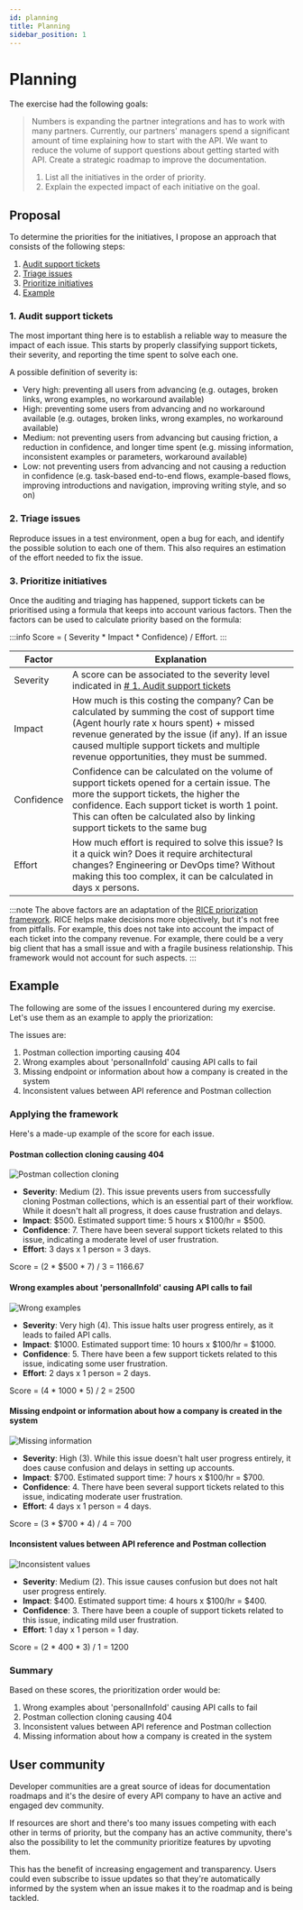 ```yaml
---
id: planning
title: Planning
sidebar_position: 1
---
```


# Planning

The exercise had the following goals:

>Numbers is expanding the partner integrations and has to work with many partners. Currently,
>our partners' managers spend a significant amount of time explaining how to start with the API.
>We want to reduce the volume of support questions about getting started with API. Create a
>strategic roadmap to improve the documentation.
>1. List all the initiatives in the order of priority.
>2. Explain the expected impact of each initiative on the goal.

## Proposal

To determine the priorities for the initiatives, I propose an approach that consists of the following steps:

1. [Audit support tickets](#1-audit-support-tickets)
2. [Triage issues](#2-triage-issues)
3. [Prioritize initiatives](#3-prioritize-initiatives)
4. [Example](#example)

### 1. Audit support tickets

The most important thing here is to establish a reliable way to measure the impact of each issue. This starts by properly classifying support tickets, their severity, and reporting the time spent to solve each one.

A possible definition of severity is:

- Very high: preventing all users from advancing (e.g. outages, broken links, wrong examples, no workaround available)
- High: preventing some users from advancing and no workaround available (e.g. outages, broken links, wrong examples, no workaround available)
- Medium: not preventing users from advancing but causing friction, a reduction in confidence, and longer time spent (e.g. missing information, inconsistent examples or parameters, workaround available)
- Low: not preventing users from advancing and not causing a reduction in confidence (e.g. task-based end-to-end flows, example-based flows, improving introductions and navigation, improving writing style, and so on)

### 2. Triage issues

Reproduce issues in a test environment, open a bug for each, and identify the possible solution to each one of them. This also requires an estimation of the effort needed to fix the issue.

### 3. Prioritize initiatives

Once the auditing and triaging has happened, support tickets can be prioritised using a formula that keeps into account various factors. Then the factors can be used to calculate priority based on the formula:

:::info Score = ( Severity * Impact * Confidence) / Effort.
:::

| Factor  | Explanation |
| - | - |
| Severity | A score can be associated to the severity level indicated in [# 1. Audit support tickets](#1-audit-support-tickets) |
| Impact | How much is this costing the company? Can be calculated by summing the cost of support time (Agent hourly rate x hours spent) + missed revenue generated by the issue (if any). If an issue caused multiple support tickets and multiple revenue opportunities, they must be summed. |
| Confidence | Confidence can be calculated on the volume of support tickets opened for a certain issue. The more the support tickets, the higher the confidence. Each support ticket is worth 1 point. This can often be calculated also by linking support tickets to the same bug |
| Effort | How much effort is required to solve this issue? Is it a quick win? Does it require architectural changes? Engineering or DevOps time? Without making this too complex, it can be calculated in days x persons. |

:::note
The above factors are an adaptation of the [RICE priorization framework](https://www.intercom.com/blog/rice-simple-prioritization-for-product-managers/). RICE helps make decisions more objectively, but it's not free from pitfalls. For example, this does not take into account the impact of each ticket into the company revenue. For example, there could be a very big client that has a small issue and with a fragile business relationship. This framework would not account for such aspects.
:::

## Example

The following are some of the issues I encountered during my exercise. Let's use them as an example to apply the priorization:

The issues are:

1. Postman collection importing causing 404
2. Wrong examples about 'personalInfoId' causing API calls to fail
3. Missing endpoint or information about how a company is created in the system
4. Inconsistent values between API reference and Postman collection

### Applying the framework

Here's a made-up example of the score for each issue.

#### Postman collection cloning causing 404

![Postman collection cloning](assets/import-collection-failed.jpg)

- **Severity**: Medium (2). This issue prevents users from successfully cloning Postman collections, which is an essential part of their workflow. While it doesn't halt all progress, it does cause frustration and delays.
- **Impact**: $500. Estimated support time: 5 hours x $100/hr = $500.
- **Confidence**: 7. There have been several support tickets related to this issue, indicating a moderate level of user frustration.
- **Effort**: 3 days x 1 person = 3 days.

Score = (2 * $500 * 7) / 3 = 1166.67

#### Wrong examples about 'personalInfoId' causing API calls to fail

![Wrong examples](assets/personalInfoId.jpg)

- **Severity**: Very high (4). This issue halts user progress entirely, as it leads to failed API calls.
- **Impact**: $1000. Estimated support time: 10 hours x $100/hr = $1000.
- **Confidence**: 5. There have been a few support tickets related to this issue, indicating some user frustration.
- **Effort**: 2 days x 1 person = 2 days.

Score = (4 * 1000 * 5) / 2 = 2500

#### Missing endpoint or information about how a company is created in the system

![Missing information](assets/create-company.jpg)

- **Severity**: High (3). While this issue doesn't halt user progress entirely, it does cause confusion and delays in setting up accounts.
- **Impact**: $700. Estimated support time: 7 hours x $100/hr = $700.
- **Confidence**: 4. There have been several support tickets related to this issue, indicating moderate user frustration.
- **Effort**: 4 days x 1 person = 4 days.

Score = (3 * $700 * 4) / 4 = 700

#### Inconsistent values between API reference and Postman collection

![Inconsistent values](assets/inconsistent-placeholder.jpg)

- **Severity**: Medium (2). This issue causes confusion but does not halt user progress entirely.
- **Impact**: $400. Estimated support time: 4 hours x $100/hr = $400.
- **Confidence**: 3. There have been a couple of support tickets related to this issue, indicating mild user frustration.
- **Effort**: 1 day x 1 person = 1 day.

Score = (2 * 400 * 3) / 1 = 1200

### Summary

Based on these scores, the prioritization order would be:

1. Wrong examples about 'personalInfoId' causing API calls to fail
2. Postman collection cloning causing 404
3. Inconsistent values between API reference and Postman collection
4. Missing information about how a company is created in the system

## User community

Developer communities are a great source of ideas for documentation roadmaps and it's the desire of every API company to have an active and engaged dev community.

If resources are short and there's too many issues competing with each other in terms of priority, but the company has an active community, there's also the possibility to let the community prioritize features by upvoting them.

This has the benefit of increasing engagement and transparency. Users could even subscribe to issue updates so that they're automatically informed by the system when an issue makes it to the roadmap and is being tackled.
